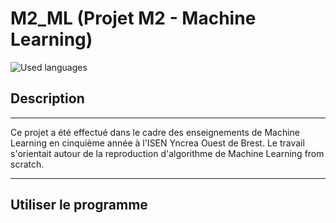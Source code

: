 # M2_ML (Projet M2 - Machine Learning)
![Used languages](https://skillicons.dev/icons?i=python,)

## Description

---

Ce projet a été effectué dans le cadre des enseignements de Machine Learning en cinquième année
à l'ISEN Yncrea Ouest de Brest. Le travail s'orientait autour de la reproduction d'algorithme
de Machine Learning from scratch.

---

## Utiliser le programme

